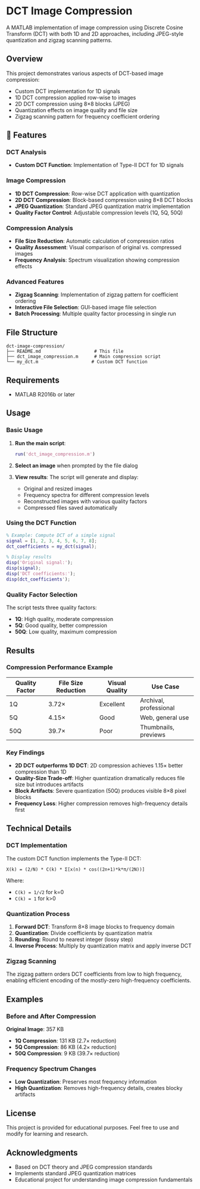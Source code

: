 # DCT Image Compression

A MATLAB implementation of image compression using Discrete Cosine Transform (DCT) with both 1D and 2D approaches, including JPEG-style quantization and zigzag scanning patterns.

## Overview

This project demonstrates various aspects of DCT-based image compression:
- Custom DCT implementation for 1D signals
- 1D DCT compression applied row-wise to images
- 2D DCT compression using 8×8 blocks (JPEG)
- Quantization effects on image quality and file size
- Zigzag scanning pattern for frequency coefficient ordering

## 📌 Features

### DCT Analysis
- **Custom DCT Function**: Implementation of Type-II DCT for 1D signals

### Image Compression
- **1D DCT Compression**: Row-wise DCT application with quantization
- **2D DCT Compression**: Block-based compression using 8×8 DCT blocks
- **JPEG Quantization**: Standard JPEG quantization matrix implementation
- **Quality Factor Control**: Adjustable compression levels (1Q, 5Q, 50Q)

### Compression Analysis
- **File Size Reduction**: Automatic calculation of compression ratios
- **Quality Assessment**: Visual comparison of original vs. compressed images
- **Frequency Analysis**: Spectrum visualization showing compression effects

### Advanced Features
- **Zigzag Scanning**: Implementation of zigzag pattern for coefficient ordering
- **Interactive File Selection**: GUI-based image file selection
- **Batch Processing**: Multiple quality factor processing in single run

## File Structure

```
dct-image-compression/
├── README.md                    # This file
├── dct_image_compression.m      # Main compression script
└── my_dct.m                    # Custom DCT function
```

## Requirements

- MATLAB R2016b or later

## Usage

### Basic Usage

1. **Run the main script**:
   ```matlab
   run('dct_image_compression.m')
   ```

2. **Select an image** when prompted by the file dialog

3. **View results**: The script will generate and display:
   - Original and resized images
   - Frequency spectra for different compression levels
   - Reconstructed images with various quality factors
   - Compressed files saved automatically

### Using the DCT Function

```matlab
% Example: Compute DCT of a simple signal
signal = [1, 2, 3, 4, 5, 6, 7, 8];
dct_coefficients = my_dct(signal);

% Display results
disp('Original signal:');
disp(signal);
disp('DCT coefficients:');
disp(dct_coefficients');
```

### Quality Factor Selection

The script tests three quality factors:
- **1Q**: High quality, moderate compression
- **5Q**: Good quality, better compression
- **50Q**: Low quality, maximum compression

## Results

### Compression Performance Example

| Quality Factor | File Size Reduction | Visual Quality | Use Case |
|---------------|-------------------|----------------|----------|
| 1Q | 3.72× | Excellent | Archival, professional |
| 5Q | 4.15× | Good | Web, general use |
| 50Q | 39.7× | Poor | Thumbnails, previews |

### Key Findings

- **2D DCT outperforms 1D DCT**: 2D compression achieves 1.15× better compression than 1D
- **Quality-Size Trade-off**: Higher quantization dramatically reduces file size but introduces artifacts
- **Block Artifacts**: Severe quantization (50Q) produces visible 8×8 pixel blocks
- **Frequency Loss**: Higher compression removes high-frequency details first

## Technical Details

### DCT Implementation

The custom DCT function implements the Type-II DCT:

```
X(k) = (2/N) * C(k) * Σ[x(n) * cos((2n+1)*k*π/(2N))]
```

Where:
- `C(k) = 1/√2` for k=0
- `C(k) = 1` for k>0

### Quantization Process

1. **Forward DCT**: Transform 8×8 image blocks to frequency domain
2. **Quantization**: Divide coefficients by quantization matrix
3. **Rounding**: Round to nearest integer (lossy step)
4. **Inverse Process**: Multiply by quantization matrix and apply inverse DCT

### Zigzag Scanning

The zigzag pattern orders DCT coefficients from low to high frequency, enabling efficient encoding of the mostly-zero high-frequency coefficients.

## Examples

### Before and After Compression

**Original Image**: 357 KB
- **1Q Compression**: 131 KB (2.7× reduction)
- **5Q Compression**: 86 KB (4.2× reduction)  
- **50Q Compression**: 9 KB (39.7× reduction)

### Frequency Spectrum Changes

- **Low Quantization**: Preserves most frequency information
- **High Quantization**: Removes high-frequency details, creates blocky artifacts

## License

This project is provided for educational purposes. Feel free to use and modify for learning and research.

## Acknowledgments

- Based on DCT theory and JPEG compression standards
- Implements standard JPEG quantization matrices
- Educational project for understanding image compression fundamentals
